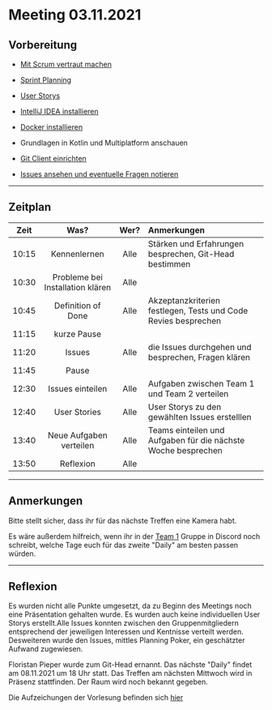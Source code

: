 # Meeting 03.11.2021

## Vorbereitung

- [Mit Scrum vertraut machen](https://www.projektmagazin.de/glossarterm/scrum)

- [Sprint Planning](https://digitaleneuordnung.de/blog/scrum-methode/#planning)

- [User Storys](https://www.atlassian.com/de/agile/project-management/user-stories)

- [IntelliJ IDEA installieren](https://www.jetbrains.com/de-de/idea/download/#section=windows)

- [Docker installieren](https://docs.docker.com/get-docker/)

- Grundlagen in Kotlin und Multiplatform anschauen

- [Git Client einrichten](https://gitforwindows.org/)

- [Issues ansehen und eventuelle Fragen notieren](https://code.fbi.h-da.de/pse-trapp/findus/-/boards)

---

## Zeitplan

|Zeit   |Was?   |Wer?   | Anmerkungen |
|-------|:-----:|:-----:|:------------|
| 10:15 | Kennenlernen | Alle |  Stärken und Erfahrungen besprechen, Git-Head bestimmen |
| 10:30 | Probleme bei Installation klären | Alle | |
| 10:45 | Definition of Done | Alle | Akzeptanzkriterien festlegen, Tests und Code Revies besprechen
| 11:15 | kurze Pause |
| 11:20 | Issues | Alle | die Issues durchgehen und besprechen, Fragen klären
| 11:45 | Pause |
| 12:30 | Issues einteilen | Alle | Aufgaben zwischen Team 1 und Team 2 verteilen
| 12:40 | User Stories | Alle | User Storys zu den gewählten Issues erstelllen
| 13:40 | Neue Aufgaben verteilen | Alle | Teams einteilen und Aufgaben für die nächste Woche besprechen
| 13:50 | Reflexion | Alle |

---

## Anmerkungen

Bitte stellt sicher, dass ihr für das nächste Treffen eine Kamera habt.

Es wäre außerdem hilfreich, wenn ihr in der [Team 1](https://discord.gg/gE3w6HTT) Gruppe in Discord noch schreibt, welche Tage euch für das zweite "Daily" am besten passen würden.

---

## Reflexion

Es wurden nicht alle Punkte umgesetzt, da zu Beginn des Meetings noch eine Präsentation gehalten wurde. Es wurden auch keine individuellen User Storys erstellt.Alle Issues konnten zwischen den Gruppenmitgliedern entsprechend der jeweiligen Interessen und Kentnisse verteilt werden. Desweiteren wurde den Issues, mittles Planning Poker, ein geschätzter Aufwand zugewiesen.

Floristan Pieper wurde zum Git-Head ernannt.
Das nächste "Daily" findet am 08.11.2021 um 18 Uhr statt.
Das Treffen am nächsten Mittwoch wird in Präsenz stattfinden. Der Raum wird noch bekannt gegeben.

Die Aufzeichungen der Vorlesung befinden sich [hier](https://rooms.h-da.de/p/recordings--6aa1201d5638698c8f8b6b71f361b0487aaea1e0-1635930570047)
